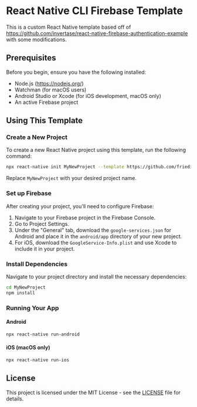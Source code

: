 # React Native CLI Firebase Template

This is a custom React Native template based off of https://github.com/invertase/react-native-firebase-authentication-example with some modifications.

## Prerequisites

Before you begin, ensure you have the following installed:
- Node.js (https://nodejs.org/)
- Watchman (for macOS users)
- Android Studio or Xcode (for iOS development, macOS only)
- An active Firebase project

## Using This Template

### Create a New Project

To create a new React Native project using this template, run the following command:

```bash
npx react-native init MyNewProject --template https://github.com/friedice5467/RNCliFirebaseTemplate.git
```

Replace `MyNewProject` with your desired project name.

### Set up Firebase

After creating your project, you'll need to configure Firebase:

1. Navigate to your Firebase project in the Firebase Console.
2. Go to Project Settings.
3. Under the "General" tab, download the `google-services.json` for Android and place it in the `android/app` directory of your new project.
4. For iOS, download the `GoogleService-Info.plist` and use Xcode to include it in your project.

### Install Dependencies

Navigate to your project directory and install the necessary dependencies:

```bash
cd MyNewProject
npm install
```

### Running Your App

#### Android

```bash
npx react-native run-android
```

#### iOS (macOS only)

```bash
npx react-native run-ios
```

## License

This project is licensed under the MIT License - see the [LICENSE](LICENSE) file for details.
